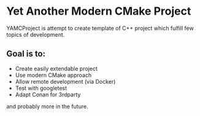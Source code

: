 # Yet Another Modern CMake Project

YAMCProject is attempt to create template of C++ project which fulfill few topics of development.

## Goal is to:
- Create easily extendable project
- Use modern CMake approach
- Allow remote development (via Docker)
- Test with googletest
- Adapt Conan for 3rdparty

and probably more in the future.
